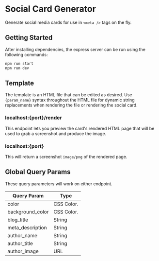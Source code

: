 # Social Card Generator
Generate social media cards for use in `<meta />` tags on the fly.

## Getting Started

After installing dependencies, the express server can be run using the following commands:

```bash
npm run start
npm run dev
```

## Template
The template is an HTML file that can be edited as desired. Use `{param_name}` syntax throughout the HTML file for dynamic string replacements when rendering the file or rendering the social card.

### localhost:{port}/render
This endpoint lets you preview the card's rendered HTML page that will be used to grab a screenshot and produce the image.


### localhost:{port}
This will return a screenshot `image/png` of the rendered page.

## Global Query Params
These query parameters will work on either endpoint.

| Query Param      | Type       |
|------------------|------------|
| color            | CSS Color. |
| background_color | CSS Color. |
| blog_title       | String     |
| meta_description | String     |
| author_name      | String     |
| author_title     | String     |
| author_image     | URL        |

